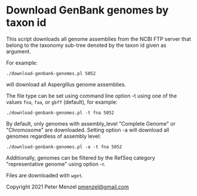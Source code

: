 # Download GenBank genomes by taxon id

This script downloads all genome assemblies
from the NCBI FTP server that belong to the taxonomy sub-tree denoted
by the taxon id given as argument.

For example:
```
./download-genbank-genomes.pl 5052
```
will download all Aspergillus genome assemblies.

The file type can be set using command line option -t using one of the values
`fna`, `faa`, or `gbff` (default),  for example:
```
./download-genbank-genomes.pl -t fna 5052
```

By default, only genomes with assembly_level "Complete Genome" or "Chromosome" are downloaded.
Setting option -a will download all genomes regardless of assembly level:

```
./download-genbank-genomes.pl -a -t fna 5052
```

Additionally, genomes can be filtered by the RefSeq category "representative genome" using option -r.

Files are downloaded with `wget`.

Copyright 2021 Peter Menzel <pmenzel@gmail.com>

